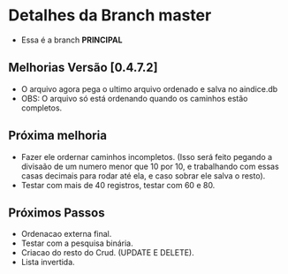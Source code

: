 # Detalhes da Branch master

- Essa é a branch **PRINCIPAL**

## Melhorias Versão [0.4.7.2]

- O arquivo agora pega o ultimo arquivo ordenado e salva no aindice.db
- OBS: O arquivo só está ordenando quando os caminhos estão completos.
 


## Próxima melhoria
- Fazer ele ordernar caminhos incompletos. (Isso será feito pegando a divisaão de um numero menor que 10 por 10, e trabalhando com essas casas decimais para rodar até ela, e caso sobrar ele salva o resto).  
- Testar com mais de 40 registros, testar com 60 e 80.   

## Próximos Passos

- Ordenacao externa final.  
- Testar com a pesquisa binária.  
- Criacao do resto do Crud. (UPDATE E DELETE).   
- Lista invertida.  
